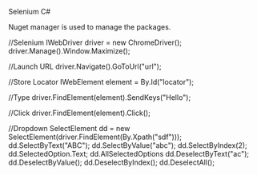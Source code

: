 Selenium C#

Nuget manager is used to manage the packages.



//Selenium 
IWebDriver driver = new ChromeDriver();
driver.Manage().Window.Maximize();

//Launch URL
driver.Navigate().GoToUrl("url");

//Store Locator
IWebElement element = By.Id("locator");

//Type
driver.FindElement(element).SendKeys("Hello");

//Click
driver.FindElement(element).Click();

//Dropdown
SelectElement dd = new SelectElement(driver.FindElement(By.Xpath("sdf")));
dd.SelectByText("ABC");
dd.SelectByValue("abc");
dd.SelectByIndex(2);
dd.SelectedOption.Text;
dd.AllSelectedOptions
dd.DeselectByText("ac");
dd.DeselectByValue();
dd.DeselectByIndex();
dd.DeselectAll();
